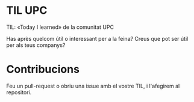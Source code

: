 # TIL UPC
TIL: «Today I learned» de la comunitat UPC

Has après quelcom útil o interessant per a la feina? Creus que pot ser útil per als teus companys?

# Contribucions

Feu un pull-request o obriu una issue amb el vostre TIL, i l'afegirem al repositori.
